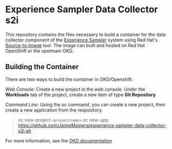 # Experience Sampler Data Collector s2i

This repository contains the files necessary to build a container for the data collector component of the [Experience Sampler](http://www.experiencesampler.com) system using Red Hat's [Source-to-Image](https://github.com/openshift/source-to-image) tool. The image can built and hosted on Red Hat OpenShift or the upstream OKD. 

## Building the Container ##
There are two ways to build the container in OKD/Openshift:

*Web Console:* Create a new project in the web console. Under the **Workloads** tab of the project, create a new item of type **Git Repository**  

*Command Line:* Using the oc command, you can create a new project, then create a new application from the respository.
> oc new-project `<projectname>`
> oc new-app https://github.com/JaimeMagiera/experience-sampler-data-collector-s2i.git
 
For more information, see the [OKD documentation](https://docs.okd.io/latest/applications/application_life_cycle_management/creating-applications-using-cli.html)
